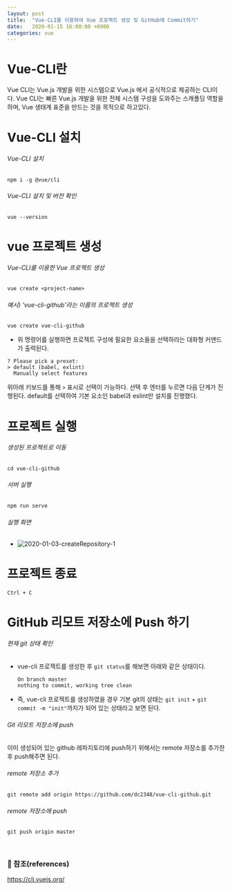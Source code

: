 ```yaml
---
layout: post
title:  "Vue-CLI를 이용하여 Vue 프로젝트 생성 및 GitHub에 Commit하기"
date:   2020-01-15 16:00:00 +0900
categories: vue
---
```



# Vue-CLI란

Vue CLI는 Vue.js 개발을 위한 시스템으로 Vue.js 에서 공식적으로 제공하는 CLI이다. Vue CLI는 빠른 Vue.js 개발을 위한 전체 시스템 구성을 도와주는 스캐폴딩 역할을 하며, Vue 생태계 표준을 만드는 것을 목적으로 하고있다.

# Vue-CLI 설치
###### Vue-CLI 설치

```
npm i -g @vue/cli
```

###### Vue-CLI 설치 및 버전 확인
```
vue --version
```

# vue 프로젝트 생성

###### Vue-CLI를 이용한 Vue 프로젝트 생성
```
vue create <project-name>
```

###### 예시) 'vue-cli-github'라는 이름의 프로젝트 생성
```
vue create vue-cli-github
```


- 위 명령어를 실행하면 프로젝트 구성에 필요한 요소들을 선택하라는 대화형 커맨드가 출력된다.

```
? Please pick a preset:
> default (babel, exlint)
  Manually select features
```
위아래 키보드를 통해 `>` 표시로 선택이 가능하다. 선택 후 엔터를 누르면 다음 단계가 진행된다.
default를 선택하여 기본 요소인 babel과 eslint만 설치를 진행했다.


# 프로젝트 실행

###### 생성된 프로젝트로 이동
```
cd vue-cli-github
```

###### 서버 실행
```
npm run serve
```

###### 실행 화면
- ![2020-01-03-createRepository-1]({{site.baseurl}}/assets/images/2020-01-15-use-vue-cli-1.jpg)


# 프로젝트 종료
`Ctrl + C`


# GitHub 리모트 저장소에 Push 하기
###### 현재 git 상태 확인
- vue-cli 프로젝트를 생성한 후 `git status`를 해보면 아래와 같은 상태이다.
    ```
    On branch master
    nothing to commit, working tree clean
    ```
- 즉, vue-cli 프로젝트를 생성하였을 경우 기본 git의 상태는 `git init` + `git commit -m "init"`까지가 되어 있는 상태라고 보면 된다.


###### Git 리모트 저장소에 push

이미 생성되어 있는 github 레파지토리에 push하기 위해서는 remote 저장소를 추가한 후 push해주면 된다.
######  remote 저장소 추가
```
git remote add origin https://github.com/dc2348/vue-cli-github.git
```
######  remote 저장소에 push
```
git push origin master
```

<br>

### :bookmark_tabs: 참조(references)
https://cli.vuejs.org/